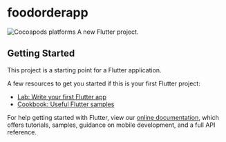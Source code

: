 # foodorderapp
<img alt="Cocoapods platforms" src="https://img.shields.io/cocoapods/p/gflutter?color=7f42cf&label=codedWith&logo=Flutter&logoColor=%20&style=for-the-badge">
A new Flutter project.

## Getting Started

This project is a starting point for a Flutter application.

A few resources to get you started if this is your first Flutter project:

- [Lab: Write your first Flutter app](https://flutter.dev/docs/get-started/codelab)
- [Cookbook: Useful Flutter samples](https://flutter.dev/docs/cookbook)

For help getting started with Flutter, view our
[online documentation](https://flutter.dev/docs), which offers tutorials,
samples, guidance on mobile development, and a full API reference.
